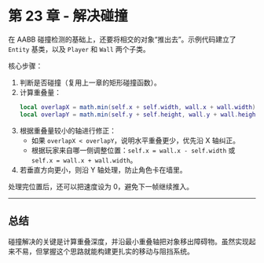 # 第 23 章 - 解决碰撞

在 AABB 碰撞检测的基础上，还要将相交的对象“推出去”。示例代码建立了 `Entity` 基类，以及 `Player` 和 `Wall` 两个子类。

核心步骤：

1. 判断是否碰撞（复用上一章的矩形碰撞函数）。
2. 计算重叠量：
   ```lua
   local overlapX = math.min(self.x + self.width, wall.x + wall.width) - math.max(self.x, wall.x)
   local overlapY = math.min(self.y + self.height, wall.y + wall.height) - math.max(self.y, wall.y)
   ```
3. 根据重叠量较小的轴进行修正：
   - 如果 `overlapX < overlapY`，说明水平重叠更少，优先沿 X 轴纠正。
   - 根据玩家来自哪一侧调整位置：`self.x = wall.x - self.width` 或 `self.x = wall.x + wall.width`。
4. 若垂直方向更小，则沿 Y 轴处理，防止角色卡在墙里。

处理完位置后，还可以把速度设为 0，避免下一帧继续推入。

___

## 总结

碰撞解决的关键是计算重叠深度，并沿最小重叠轴把对象移出障碍物。虽然实现起来不易，但掌握这个思路就能构建更扎实的移动与阻挡系统。
